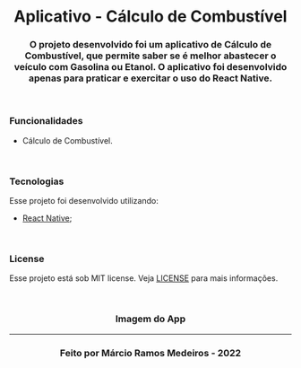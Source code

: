 <h1 align="center"> 
  Aplicativo - Cálculo de Combustível
</h1>

<h3 align="center">
O projeto desenvolvido foi um aplicativo de Cálculo de Combustível, que permite saber se é melhor abastecer o veículo com Gasolina ou Etanol. O aplicativo foi desenvolvido apenas para praticar e exercitar o uso do React Native.
</h3>

<br>

### Funcionalidades

- Cálculo de Combustível. 

<br>

### Tecnologias 

Esse projeto foi desenvolvido utilizando:

-  [React Native](https://reactnative.dev/);
<br>

### License
Esse projeto está sob MIT license. Veja [LICENSE](https://github.com/belapferreira/conceitos-react-native/blob/master/LICENSE) para mais informações.

<br>

<h3 align="center"> Imagem do App </h3> 

<p align="center" >
 <!-- <img src="./App_Image.jpg" width='50%' alt="imagem do app"/> -->
</p>

---
<h3 align="center">
 Feito por Márcio Ramos Medeiros - 2022
 </h3>

